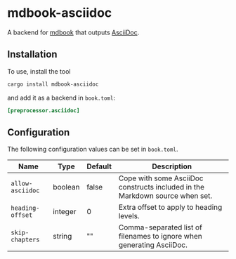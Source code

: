 # mdbook-asciidoc

A backend for [mdbook](https://github.com/rust-lang/mdBook) that outputs
[AsciiDoc](https://docs.asciidoctor.org/asciidoc/latest/).

## Installation

To use, install the tool

```sh
cargo install mdbook-asciidoc
```

and add it as a backend in `book.toml`:

```toml
[preprocessor.asciidoc]
```

## Configuration

The following configuration values can be set in `book.toml`.

| Name             | Type    |Default| Description                                                                  |
|------------------|---------|-------|------------------------------------------------------------------------------|
| `allow-asciidoc` | boolean | false | Cope with some AsciiDoc constructs included in the Markdown source when set. |
| `heading-offset` | integer | 0     | Extra offset to apply to heading levels.                                     |
| `skip-chapters`  | string  | ""    | Comma-separated list of filenames to ignore when generating AsciiDoc.        |
